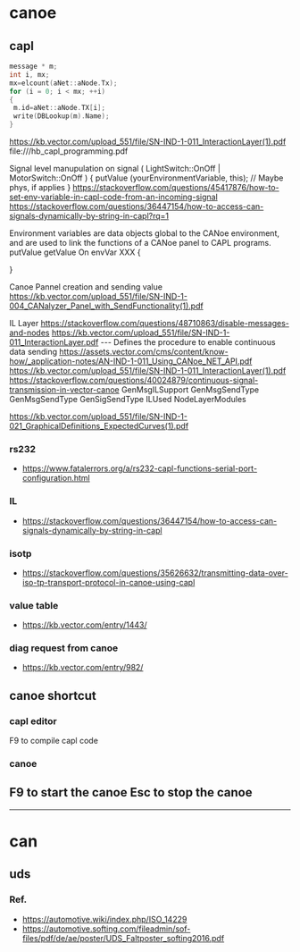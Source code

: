 # canoe
## capl
``` c
message * m;
int i, mx;
mx=elcount(aNet::aNode.Tx);
for (i = 0; i < mx; ++i)
{
 m.id=aNet::aNode.TX[i];
 write(DBLookup(m).Name);
}
```

https://kb.vector.com/upload_551/file/SN-IND-1-011_InteractionLayer(1).pdf
file:///hb_capl_programming.pdf

Signal level manupulation
on signal ( LightSwitch::OnOff | MotorSwitch::OnOff )
{
  putValue (yourEnvironmentVariable, this);      // Maybe phys, if applies
}
https://stackoverflow.com/questions/45417876/how-to-set-env-variable-in-capl-code-from-an-incoming-signal
https://stackoverflow.com/questions/36447154/how-to-access-can-signals-dynamically-by-string-in-capl?rq=1


Environment variables are data objects global to the CANoe environment, and are used to link the functions of a
CANoe panel to CAPL programs.
putValue
getValue
On envVar XXX
{

}

Canoe Pannel creation and sending value
https://kb.vector.com/upload_551/file/SN-IND-1-004_CANalyzer_Panel_with_SendFunctionality(1).pdf

IL Layer
https://stackoverflow.com/questions/48710863/disable-messages-and-nodes
https://kb.vector.com/upload_551/file/SN-IND-1-011_InteractionLayer.pdf --- Defines the procedure to enable continuous data sending
https://assets.vector.com/cms/content/know-how/_application-notes/AN-IND-1-011_Using_CANoe_NET_API.pdf
https://kb.vector.com/upload_551/file/SN-IND-1-011_InteractionLayer(1).pdf
https://stackoverflow.com/questions/40024879/continuous-signal-transmission-in-vector-canoe
GenMsgILSupport
GenMsgSendType
GenMsgSendType
GenSigSendType
ILUsed
NodeLayerModules


https://kb.vector.com/upload_551/file/SN-IND-1-021_GraphicalDefinitions_ExpectedCurves(1).pdf
### rs232
* https://www.fatalerrors.org/a/rs232-capl-functions-serial-port-configuration.html
### IL
* https://stackoverflow.com/questions/36447154/how-to-access-can-signals-dynamically-by-string-in-capl
### isotp
* https://stackoverflow.com/questions/35626632/transmitting-data-over-iso-tp-transport-protocol-in-canoe-using-capl
### value table
* https://kb.vector.com/entry/1443/
### diag request from canoe
* https://kb.vector.com/entry/982/

## canoe shortcut
### capl editor
F9 to compile capl code
### canoe
F9 to start the canoe 
Esc to stop the canoe
---
---
# can
## uds
### Ref.
* https://automotive.wiki/index.php/ISO_14229
* https://automotive.softing.com/fileadmin/sof-files/pdf/de/ae/poster/UDS_Faltposter_softing2016.pdf
